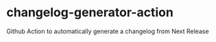 # changelog-generator-action
Github Action to automatically generate a changelog from Next Release 
